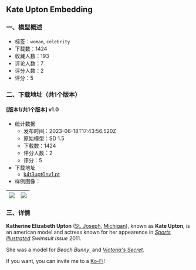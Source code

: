 ## Kate Upton Embedding
### 一、模型概述

- 标签：`woman`, `celebrity`
- 下载数：1424
- 收藏人数：193
- 评论人数：7
- 评分人数：2
- 评分：5

### 二、下载地址（共1个版本）

#### [版本1/共1个版本] v1.0

- 统计数据
  - 发布时间：2023-06-18T17:43:56.520Z
  - 原始模型：SD 1.5
  - 下载数：1424
  - 评分人数：2
  - 评分：5
- 下载地址
  - [k4t3upt0nv1.pt](https://civitai.com/api/download/models/57151)
- 样例图像：

| <img src="https://image.civitai.com/xG1nkqKTMzGDvpLrqFT7WA/0afefb01-05e6-4bd0-310d-628caf7c4300/width=450/620257.jpeg" /> | <img src="https://image.civitai.com/xG1nkqKTMzGDvpLrqFT7WA/7bc99ded-995f-4020-c4f4-71ba5871c700/width=450/620259.jpeg" /> |
| ---- | ---- |


### 三、详情
<p><strong>Katherine Elizabeth Upton</strong> (<a target="_blank" rel="ugc" href="https://es.wikipedia.org/wiki/St._Joseph_(M%C3%ADchigan)">St. Joseph</a>, <a target="_blank" rel="ugc" href="https://es.wikipedia.org/wiki/M%C3%ADchigan">Míchigan</a>), known as <strong>Kate Upton</strong>, is an american model and actress known for her appearence in <a target="_blank" rel="ugc" href="https://es.wikipedia.org/wiki/Sports_Illustrated"><em>Sports Illustrated</em></a><em> Swimsuit Issue</em> 2011.</p><p>She was a model for <em>Beach Bunny</em><a target="_blank" rel="ugc" href="https://es.wikipedia.org/wiki/Kate_Upton#cite_note-5"> </a>​ and <a target="_blank" rel="ugc" href="https://es.wikipedia.org/wiki/Victoria%27s_Secret"><em>Victoria's Secret</em></a>.</p><p></p><p>If you want, you can invite me to a <a rel="ugc" href="https://ko-fi.com/sstylerdurden">Ko-Fi</a>!</p>